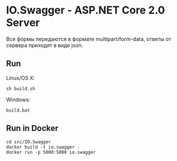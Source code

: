 # IO.Swagger - ASP.NET Core 2.0 Server

Все формы передаются в формате multipart/form-data, ответы от сервера приходят в виде json.

## Run

Linux/OS X:

```
sh build.sh
```

Windows:

```
build.bat
```

## Run in Docker

```
cd src/IO.Swagger
docker build -t io.swagger .
docker run -p 5000:5000 io.swagger
```
